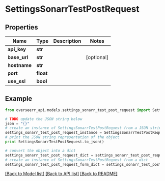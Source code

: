 # SettingsSonarrTestPostRequest


## Properties
Name | Type | Description | Notes
------------ | ------------- | ------------- | -------------
**api_key** | **str** |  | 
**base_url** | **str** |  | [optional] 
**hostname** | **str** |  | 
**port** | **float** |  | 
**use_ssl** | **bool** |  | 

## Example

```python
from overseerr_api.models.settings_sonarr_test_post_request import SettingsSonarrTestPostRequest

# TODO update the JSON string below
json = "{}"
# create an instance of SettingsSonarrTestPostRequest from a JSON string
settings_sonarr_test_post_request_instance = SettingsSonarrTestPostRequest.from_json(json)
# print the JSON string representation of the object
print SettingsSonarrTestPostRequest.to_json()

# convert the object into a dict
settings_sonarr_test_post_request_dict = settings_sonarr_test_post_request_instance.to_dict()
# create an instance of SettingsSonarrTestPostRequest from a dict
settings_sonarr_test_post_request_form_dict = settings_sonarr_test_post_request.from_dict(settings_sonarr_test_post_request_dict)
```
[[Back to Model list]](../README.md#documentation-for-models) [[Back to API list]](../README.md#documentation-for-api-endpoints) [[Back to README]](../README.md)


